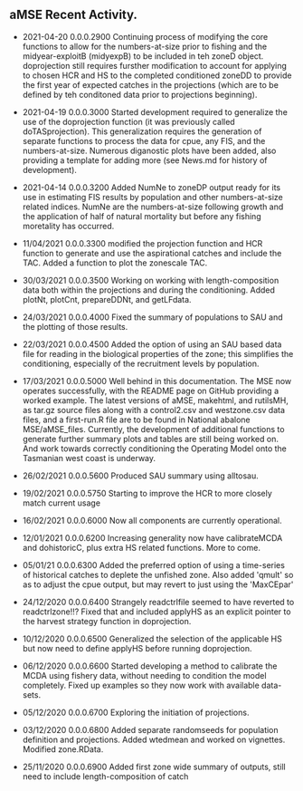 ## aMSE Recent Activity.

* 2021-04-20 0.0.0.2900 Continuing process of modifying the core functions to allow for the numbers-at-size prior to fishing and the midyear-exploitB (midyexpB) to be included in teh zoneD object. doprojection still requires fursther modification to account for applying to chosen HCR and HS to the completed conditioned zoneDD to provide the first year of expected catches in the projections (which are to be defined by teh conditoned data prior to projections beginning).

* 2021-04-19 0.0.0.3000 Started development required to generalize the use of the doprojection function (it was previously called doTASprojection). This generalization requires the generation of separate functions to process the data for cpue, any FIS, and the numbers-at-size. Numerous diganostic plots have been added, also providing a template for adding more  (see News.md for history of development).

* 2021-04-14 0.0.0.3200 Added NumNe to zoneDP output ready for its use in estimating FIS results by population and other numbers-at-size related indices. NumNe are the numbers-at-size following growth and the application of half of natural mortality but before any fishing moretality has occurred. 

* 11/04/2021 0.0.0.3300 modified the projection function and HCR function to generate and use the aspirational catches and include the TAC. Added a function to plot the zonescale TAC.

* 30/03/2021 0.0.0.3500 Working on working with length-composition data both within the projections and during the conditioning. Added plotNt, plotCnt, prepareDDNt, and getLFdata.

* 24/03/2021 0.0.0.4000 Fixed the summary of populations to SAU and the plotting of those results.

* 22/03/2021 0.0.0.4500 Added the option of using an SAU based data file for reading in the biological properties of the zone; this simplifies the conditioning, especially of the recruitment levels by population.

* 17/03/2021 0.0.0.5000 Well behind in this documentation. The MSE now operates successfully, with the README page on GitHub providing a worked example. The latest versions of aMSE, makehtml, and rutilsMH, as tar.gz source files along with a control2.csv and westzone.csv data files, and a first-run.R file are to be found in National abalone MSE/aMSE_files. Currently, the development of additional functions to generate further summary plots and tables are still being worked on. And work towards correctly conditioning the Operating Model onto the Tasmanian west coast is underway.

* 26/02/2021 0.0.0.5600 Produced SAU summary using alltosau. 

* 19/02/2021 0.0.0.5750 Starting to improve the HCR to more closely match current usage

* 16/02/2021 0.0.0.6000 Now all components are currently operational.

* 12/01/2021 0.0.0.6200 Increasing generality now have calibrateMCDA and dohistoricC, plus extra HS related functions. More to come.

* 05/01/21 0.0.0.6300 Added the preferred option of using a time-series of historical catches to deplete the unfished zone. Also added 'qmult' so as to adjust the cpue output, but may revert to just using the 'MaxCEpar'

* 24/12/2020 0.0.0.6400 Strangely readctrlfile seemed to have reverted to readctrlzone!!? Fixed that and included applyHS as an explicit pointer to the harvest strategy function in doprojection.

* 10/12/2020 0.0.0.6500 Generalized the selection of the applicable HS but now need to define applyHS before running doprojection.

* 06/12/2020 0.0.0.6600 Started developing a method to calibrate the MCDA using fishery data, without needing to condition the model completely. Fixed up examples so they now work with available data-sets.

* 05/12/2020 0.0.0.6700 Exploring the initiation of projections.

* 03/12/2020 0.0.0.6800 Added separate randomseeds for population definition and projections. Added wtedmean and worked on vignettes. Modified zone.RData.

* 25/11/2020 0.0.0.6900 Added first zone wide summary of outputs, still need to include length-composition of catch

